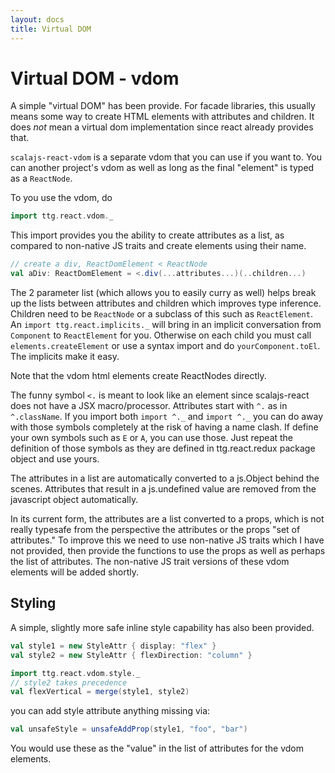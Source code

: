 ```yaml
---
layout: docs
title: Virtual DOM
---
```

# Virtual DOM - vdom

A simple "virtual DOM" has been provide. For facade libraries, this usually means some way to create HTML elements with attributes and children. It does *not* mean a virtual dom implementation since react already provides that.

`scalajs-react-vdom` is a separate vdom that you can use if you want to. You can another project's vdom as well as long as the final "element" is typed as a `ReactNode`.

To you use the vdom, do
```scala
import ttg.react.vdom._
```
This import provides you the ability to create attributes as a list, as compared to non-native JS traits and create elements using their name.

```scala
// create a div, ReactDomElement < ReactNode
val aDiv: ReactDomElement = <.div(...attributes...)(..children...)
```
The 2 parameter list (which allows you to easily curry as well) helps break up the lists between attributes and children which improves type inference. Children need to be `ReactNode` or a subclass of this such as `ReactElement`. An `import ttg.react.implicits._` will bring in an implicit conversation from `Component` to `ReactElement` for you. Otherwise on each child you must call `elements.createElement` or use a syntax import and do `yourComponent.toEl`. The implicits make it easy.

Note that the vdom html elements create ReactNodes directly. 

The funny symbol `<.` is meant to look like an element since scalajs-react does not have a JSX macro/processor. Attributes start with `^.` as in `^.className`. If you import both `import ^._` and `import ^._` you can do away with those symbols completely at the risk of having a name clash. If define your own symbols such as `E` or `A`, you can use those. Just repeat the definition of those symbols as they are defined in ttg.react.redux package object and use yours. 

The attributes in a list are automatically converted to a js.Object behind the scenes. Attributes that result in a js.undefined value are removed from the javascript object automatically.

In its current form, the attributes are a list converted to a props, which is not really typesafe from the perspective the attributes or the props "set of attributes." To improve this we need to use non-native JS traits which I have not provided, then provide the functions to use the props as well as perhaps the list of attributes. The non-native JS trait versions of these vdom elements will be added shortly.


## Styling
A simple, slightly more safe inline style capability has also been provided.

```scala
val style1 = new StyleAttr { display: "flex" }
val style2 = new StyleAttr { flexDirection: "column" }

import ttg.react.vdom.style._
// style2 takes precedence
val flexVertical = merge(style1, style2)
```
you can add style attribute anything missing via:
```scala
val unsafeStyle = unsafeAddProp(style1, "foo", "bar")
```
You would use these as the "value" in the list of attributes for the vdom elements.

